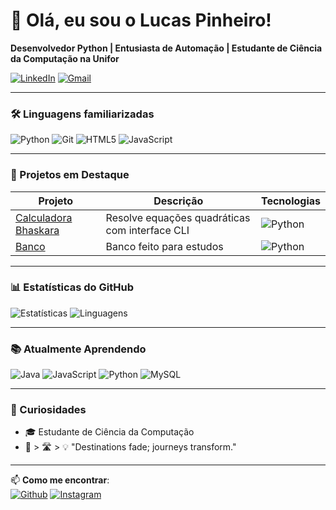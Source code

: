 # 👋 Olá, eu sou o Lucas Pinheiro!

**Desenvolvedor Python | Entusiasta de Automação | Estudante de Ciência da Computação na Unifor**

[![LinkedIn](https://img.shields.io/badge/LinkedIn-0077B5?style=for-the-badge&logo=linkedin&logoColor=white)](https://www.linkedin.com/in/lucas-pinheiro-9342b6287/)
[![Gmail](https://img.shields.io/badge/Gmail-D14836?style=for-the-badge&logo=gmail&logoColor=white)](mailto:lucaspbs07@gmail.com)

---

### 🛠️ Linguagens familiarizadas
![Python](https://img.shields.io/badge/Python-3776AB?style=for-the-badge&logo=python&logoColor=white)
![Git](https://img.shields.io/badge/Git-F05032?style=for-the-badge&logo=git&logoColor=white)
![HTML5](https://img.shields.io/badge/html5-%23E34F26.svg?style=for-the-badge&logo=html5&logoColor=white)
![JavaScript](https://img.shields.io/badge/javascript-%23323330.svg?style=for-the-badge&logo=javascript&logoColor=%23F7DF1E)

---

### 📌 Projetos em Destaque
| Projeto | Descrição | Tecnologias |
|---------|-----------|-------------|
| [Calculadora Bhaskara](https://github.com/lukspbs/calculadora_bhaskara) | Resolve equações quadráticas com interface CLI | ![Python](https://img.shields.io/badge/-Python-blue) |
| [Banco](https://github.com/lukspbs/banco) | Banco feito para estudos | ![Python](https://img.shields.io/badge/-Python-blue) | |


---

### 📊 Estatísticas do GitHub
![Estatísticas](https://github-readme-stats.vercel.app/api?username=lukspbs&show_icons=true&theme=radical)
![Linguagens](https://github-readme-stats.vercel.app/api/top-langs/?username=lukspbs&layout=compact&theme=dark)

---

### 📚 Atualmente Aprendendo
![Java](https://img.shields.io/badge/Java-ED8B00?style=for-the-badge&logo=openjdk&logoColor=white)
![JavaScript](https://img.shields.io/badge/JavaScript-323330?style=for-the-badge&logo=javascript&logoColor=F7DF1E)
![Python](https://img.shields.io/badge/Python-FFD43B?style=for-the-badge&logo=python&logoColor=blue)
![MySQL](https://img.shields.io/badge/mysql-4479A1.svg?style=for-the-badge&logo=mysql&logoColor=white)



---

### 💬 Curiosidades
- 🎓 Estudante de Ciência da Computação
- 🏁 > 🛣️ > 💡 "Destinations fade; journeys transform."

---

📫 **Como me encontrar**:  
[![Github](https://img.shields.io/badge/GitHub-100000?style=for-the-badge&logo=github&logoColor=white)](https://github.com/lukspbs)
[![Instagram](https://img.shields.io/badge/Instagram-E4405F?style=for-the-badge&logo=instagram&logoColor=white)](https://instagram.com/lukspbs)
